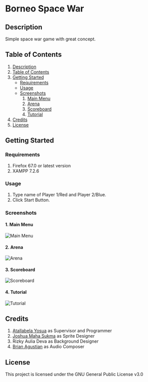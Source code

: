 # Borneo Space War

## Description

Simple space war game with great concept.

## Table of Contents

1. [Description](#description)
2. [Table of Contents](#table-of-contents)
3. [Getting Started](#getting-started)
   - [Requirements](#requirements)
   - [Usage](#usage)
   - [Screenshots](#screenshots)
     1. [Main Menu](#1-main-menu)
     2. [Arena](#2-arena)
     3. [Scoreboard](#3-scoreboard)
     4. [Tutorial](#4-tutorial)
4. [Credits](#credits)
5. [License](#license)

## Getting Started

### Requirements

1. Firefox 67.0 or latest version
2. XAMPP 7.2.6

### Usage

1. Type name of Player 1/Red and Player 2/Blue.
2. Click Start Button.

### Screenshots

#### 1. Main Menu

![Main Menu](https://borneodreamspacelaboratory.files.wordpress.com/2019/05/1.png)

#### 2. Arena

![Arena](https://borneodreamspacelaboratory.files.wordpress.com/2019/05/2.png)

#### 3. Scoreboard

![Scoreboard](https://borneodreamspacelaboratory.files.wordpress.com/2019/05/3.png)

#### 4. Tutorial

![Tutorial](https://borneodreamspacelaboratory.files.wordpress.com/2019/05/4.png)

## Credits

1. [Atallabela Yosua](https://github.com/A-Naive-Dreamer) as Supervisor and Programmer
2. [Joshua Maha Sukma](https://github.com/NormalPerson01) as Sprite Designer
3. Rizky Aulia Deva as Background Designer
4. [Brian Agustian](https://github.com/codex191) as Audio Composer

## License

This project is licensed under the GNU General Public License v3.0
